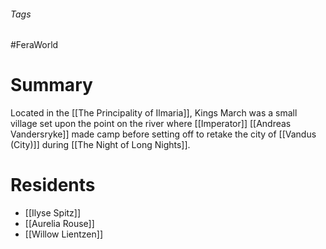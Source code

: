 ###### Tags

#FeraWorld

# Summary
Located in the [[The Principality of Ilmaria]], Kings March was a small village set upon the point on the river where [[Imperator]] [[Andreas Vandersryke]] made camp before setting off to retake the city of [[Vandus (City)]] during [[The Night of Long Nights]].

# Residents
- [[Ilyse Spitz]]
- [[Aurelia Rouse]]
- [[Willow Lientzen]]